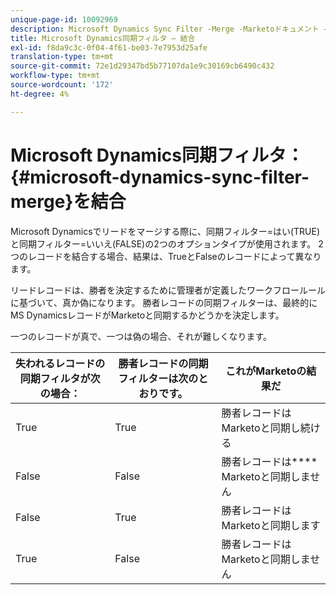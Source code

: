 ```yaml
---
unique-page-id: 10092969
description: Microsoft Dynamics Sync Filter -Merge -Marketoドキュメント — 製品ドキュメント
title: Microsoft Dynamics同期フィルタ — 結合
exl-id: f8da9c3c-0f04-4f61-be03-7e7953d25afe
translation-type: tm+mt
source-git-commit: 72e1d29347bd5b77107da1e9c30169cb6490c432
workflow-type: tm+mt
source-wordcount: '172'
ht-degree: 4%

---
```


# Microsoft Dynamics同期フィルタ：{#microsoft-dynamics-sync-filter-merge}を結合

Microsoft Dynamicsでリードをマージする際に、同期フィルター=はい(TRUE)と同期フィルター=いいえ(FALSE)の2つのオプションタイプが使用されます。 2つのレコードを結合する場合、結果は、TrueとFalseのレコードによって異なります。

リードレコードは、勝者を決定するために管理者が定義したワークフロールールに基づいて、真か偽になります。 勝者レコードの同期フィルターは、最終的にMS DynamicsレコードがMarketoと同期するかどうかを決定します。

一つのレコードが真で、一つは偽の場合、それが難しくなります。

| 失われるレコードの同期フィルタが次の場合： | 勝者レコードの同期フィルターは次のとおりです。 | これがMarketoの結果だ |
|---|---|---|
| True | True | 勝者レコードはMarketoと同期し続ける |
| False | False | 勝者レコードは&#x200B;**** Marketoと同期しません |
| False | True | 勝者レコードはMarketoと同期します |
| True | False | 勝者レコードはMarketoと同期しません |
